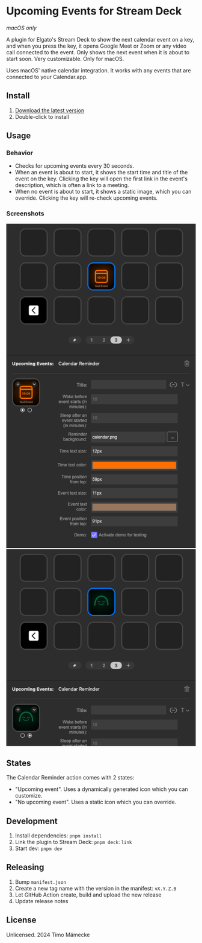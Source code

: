 # Upcoming Events for Stream Deck

_macOS only_

A plugin for Elgato's Stream Deck to show the next calendar event on a key, and when you press the key, it opens Google Meet or Zoom or any video call connected to the event. Only shows the next event when it is about to start soon. Very customizable. Only for macOS.

Uses macOS' native calendar integration. It works with any events that are connected to your Calendar.app.

## Install

1. [Download the latest version](https://github.com/timomeh/stream-deck-upcoming-events/releases/latest)
2. Double-click to install

## Usage

### Behavior

- Checks for upcoming events every 30 seconds.
- When an event is about to start, it shows the start time and title of the event on the key. Clicking the key will open the first link in the event's description, which is often a link to a meeting.
- When no event is about to start, it shows a static image, which you can override. Clicking the key will re-check upcoming events.

### Screenshots

![](/.github/upcoming.png)
![](/.github/idle.png)

## States

The Calendar Reminder action comes with 2 states:

- "Upcoming event". Uses a dynamically generated icon which you can customize.
- "No upcoming event". Uses a static icon which you can override.

## Development

1. Install dependencies: `pnpm install`
2. Link the plugin to Stream Deck: `pnpm deck:link`
3. Start dev: `pnpm dev`

## Releasing

1. Bump `manifest.json`
2. Create a new tag name with the version in the manifest: `vX.Y.Z.B`
3. Let GitHub Action create, build and upload the new release
4. Update release notes

## License

Unlicensed. 2024 Timo Mämecke
